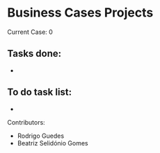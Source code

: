 # Business Cases Projects
 

Current Case: 0



Tasks done:
-
-


To do task list:
-
-

Contributors:

- Rodrigo Guedes
- Beatriz Selidónio Gomes
